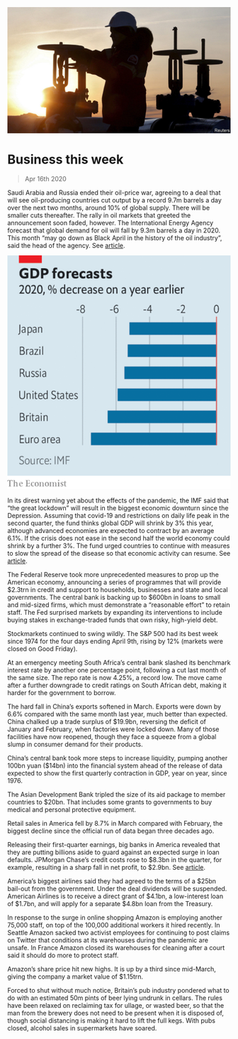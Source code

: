 ![](./images/20200418_WWP501.jpg)

# Business this week

> Apr 16th 2020

Saudi Arabia and Russia ended their oil-price war, agreeing to a deal that will see oil-producing countries cut output by a record 9.7m barrels a day over the next two months, around 10% of global supply. There will be smaller cuts thereafter. The rally in oil markets that greeted the announcement soon faded, however. The International Energy Agency forecast that global demand for oil will fall by 9.3m barrels a day in 2020. This month “may go down as Black April in the history of the oil industry”, said the head of the agency. See [article](https://www.economist.com//leaders/2020/04/18/the-future-of-the-oil-industry).

![](./images/20200418_WWC245.png)

In its direst warning yet about the effects of the pandemic, the IMF said that “the great lockdown” will result in the biggest economic downturn since the Depression. Assuming that covid-19 and restrictions on daily life peak in the second quarter, the fund thinks global GDP will shrink by 3% this year, although advanced economies are expected to contract by an average 6.1%. If the crisis does not ease in the second half the world economy could shrink by a further 3%. The fund urged countries to continue with measures to slow the spread of the disease so that economic activity can resume. See [article](https://www.economist.com//finance-and-economics/2020/04/16/how-deep-will-downturns-in-rich-countries-be).

The Federal Reserve took more unprecedented measures to prop up the American economy, announcing a series of programmes that will provide $2.3trn in credit and support to households, businesses and state and local governments. The central bank is backing up to $600bn in loans to small and mid-sized firms, which must demonstrate a “reasonable effort” to retain staff. The Fed surprised markets by expanding its interventions to include buying stakes in exchange-traded funds that own risky, high-yield debt.

Stockmarkets continued to swing wildly. The S&P 500 had its best week since 1974 for the four days ending April 9th, rising by 12% (markets were closed on Good Friday).

At an emergency meeting South Africa’s central bank slashed its benchmark interest rate by another one percentage point, following a cut last month of the same size. The repo rate is now 4.25%, a record low. The move came after a further downgrade to credit ratings on South African debt, making it harder for the government to borrow.

The hard fall in China’s exports softened in March. Exports were down by 6.6% compared with the same month last year, much better than expected. China chalked up a trade surplus of $19.9bn, reversing the deficit of January and February, when factories were locked down. Many of those facilities have now reopened, though they face a squeeze from a global slump in consumer demand for their products.

China’s central bank took more steps to increase liquidity, pumping another 100bn yuan ($14bn) into the financial system ahead of the release of data expected to show the first quarterly contraction in GDP, year on year, since 1976.

The Asian Development Bank tripled the size of its aid package to member countries to $20bn. That includes some grants to governments to buy medical and personal protective equipment.

Retail sales in America fell by 8.7% in March compared with February, the biggest decline since the official run of data began three decades ago.

Releasing their first-quarter earnings, big banks in America revealed that they are putting billions aside to guard against an expected surge in loan defaults. JPMorgan Chase’s credit costs rose to $8.3bn in the quarter, for example, resulting in a sharp fall in net profit, to $2.9bn. See [article](https://www.economist.com//finance-and-economics/2020/04/18/wall-street-prepares-for-a-wave-of-loan-losses).

America’s biggest airlines said they had agreed to the terms of a $25bn bail-out from the government. Under the deal dividends will be suspended. American Airlines is to receive a direct grant of $4.1bn, a low-interest loan of $1.7bn, and will apply for a separate $4.8bn loan from the Treasury.

In response to the surge in online shopping Amazon is employing another 75,000 staff, on top of the 100,000 additional workers it hired recently. In Seattle Amazon sacked two activist employees for continuing to post claims on Twitter that conditions at its warehouses during the pandemic are unsafe. In France Amazon closed its warehouses for cleaning after a court said it should do more to protect staff.

Amazon’s share price hit new highs. It is up by a third since mid-March, giving the company a market value of $1.15trn.

Forced to shut without much notice, Britain’s pub industry pondered what to do with an estimated 50m pints of beer lying undrunk in cellars. The rules have been relaxed on reclaiming tax for ullage, or wasted beer, so that the man from the brewery does not need to be present when it is disposed of, though social distancing is making it hard to lift the full kegs. With pubs closed, alcohol sales in supermarkets have soared.